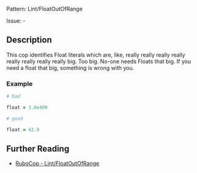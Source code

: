 Pattern: Lint/FloatOutOfRange

Issue: -

## Description

This cop identifies Float literals which are, like, really really really
really really really really really big. Too big. No-one needs Floats
that big. If you need a float that big, something is wrong with you.

### Example

```ruby
# bad

float = 3.0e400
```
```ruby
# good

float = 42.9
```

## Further Reading

* [RuboCop - Lint/FloatOutOfRange](https://rubocop.readthedocs.io/en/latest/cops_lint/#lintfloatoutofrange)
